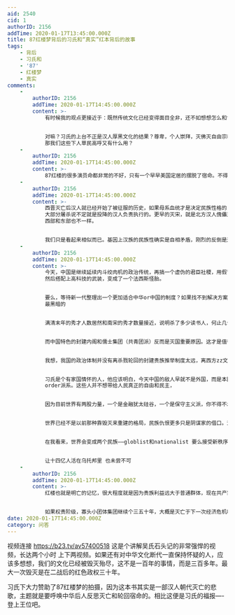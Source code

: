 ```yaml
---
aid: 2540
cid: 1
authorID: 2156
addTime: 2020-01-17T13:45:00.000Z
title: 87红楼梦背后的习氏和“真实”红本背后的故事
tags:
    - 背后
    - 习氏和
    - '87'
    - 红楼梦
    - 真实
comments:
    -
        authorID: 2156
        addTime: 2020-01-17T14:45:00.000Z
        content: >-
            有时候我的观点更接近于：既然传统文化已经变得面目全非，还不如想想怎么和世界主流融为一体，这样也省的继续变成权谋的绞肉机，但，现实里相信宿命和轮回的中国霸主们和寡头依旧很多，他们不认同文化融合。


            对嘛？习氏的上台不正是汉人厚黑文化的结果？尊卑，个人崇拜，灭佛灭自由宗教，修改各种教材。如果连贵族和寡头自己不诚心相信西方文明的优秀和高人一等
            那我们这些下人草民高呼又有什么用？
    -
        authorID: 2156
        addTime: 2020-01-17T14:45:00.000Z
        content: >-
            87红楼的很多演员命都非常的不好，只有一个早早美国定居的摆脱了宿命。不得不让人相信很多东西真的已经不是玄学。或许是太多痴念作祟，让神州依旧淹没在红楼一书的血腥里。
    -
        authorID: 2156
        addTime: 2020-01-17T14:45:00.000Z
        content: >-
            西晋灭亡后汉人就已经开始了被征服的历史，如果母系血统才是决定民族性格的关键，那唐朝也难说有多纯真。明代完蛋之时，山西的商人帮助满人军阀搞定了军费，汉贼打开山海关，很多时候我都觉得
            大部分屠杀说不定就是投降的汉人负责执行的。更早的灭宋，就是北方汉人傀儡对南方的杀戮。那些自以为汉族血统纯正的人其实是错的，汉人的母系是非常混乱而且分布南北差异非常大
            西部和东部也不一样。


            我们只是看起来相似而已。基因上汉族的民族性确实是自相矛盾，刚烈的反倒是边区的人或者说山区里的人（黑山的塞族？），有多少英雄就有多少汉奸（到今天依旧如此，很多走狗在海外，中亚人是外族不谈）
    -
        authorID: 2156
        addTime: 2020-01-17T14:45:00.000Z
        content: >-
            今天，中国是继续延续内斗绞肉机的政治传统，再搞一个虚伪的君臣社稷，用假冒的马克思塞进非常古怪的黑社会模式，继续这样凑合着
            然后搭配上高科技的武装，变成了一个法西斯怪胎。


            要么，等待新一代整理出一个更加适合中华or中国的制度？如果找不到解决方案，三百年浑浑噩噩的满清朝代已经证明了一个大国寡民的社会是最最糟糕
            最黑暗的


            满清末年的秀才人数居然和南宋的秀才数量接近，说明杀了多少读书人，何止几十万人消亡在灭宋灭明两代。


            而中国特色的封建内阁和儒士集团（共青团派）反而是灭国重要原因。这才是值得深思的。


            我想，我国的政治体制并没有离杀戮轮回的封建贵族推举制度太远，离西方zz文明真的差了太多。如果不是高科技武装的特务系统实在牛逼，恐怕早就亡于1989了。


            习氏是个有家国情怀的人，他应该明白，今天中国的敌人早就不是外国，而是本国的国民。中国的敌人就是那些勾结犹太集团的所谓的new
            order派系。这些人并不想带给人民真正的自由和民主，


            因为目前世界有两股力量，一个是金融犹太硅谷，一个是保守主义派，你不得不承认 习氏就是保守主义代表（中国特色的）


            世界已经不是以前那种靠毁灭来重建的格局，民族仇恨更多只是阴谋家的借口。没有必要为了一点可怜的自由丢掉了民族属性。民族仇恨是被人为制造出来的。


            在我看来，世界会变成两个民族——globlist和nationalist 要么接受新秩序 要么反对它


            让十四亿人活在乌托邦里 也未尝不可
    -
        authorID: 2156
        addTime: 2020-01-17T14:45:00.000Z
        content: >-
            红楼也就是明亡的记忆，很大程度就是因为贵族利益远大于普通群体，现在共产家族控制了绝大部分利润最高和最大的经济产业，他们作为权贵，用政府法律打压私有经济，这和明代灭亡是一模一样的。


            如果权贵阶级，寡头小团体集团继续个三五十年，大概是灭亡于下一次经济危机吧
date: 2020-01-17T14:45:00.000Z
category: 问答
---
```


视频连接 https://b23.tv/av57400518 这是个讲解吴氏石头记的非常强悍的视频，长达两个小时 上下两视频。如果还有对中华文化断代一直保持怀疑的人，应该多想想，我们的文化已经被毁灭殆尽，这不是一百年的事情，而是三百多年。最大一次毁灭是在二战后的红色政权三十年。

习氏下大力赞助了87红楼梦的拍摄，因为这本书其实是一部汉人朝代灭亡的悲歌，主题就是要呼唤中华后人反思灭亡和轮回宿命的。相比这便是习氏的福报—-登上王位吧。
